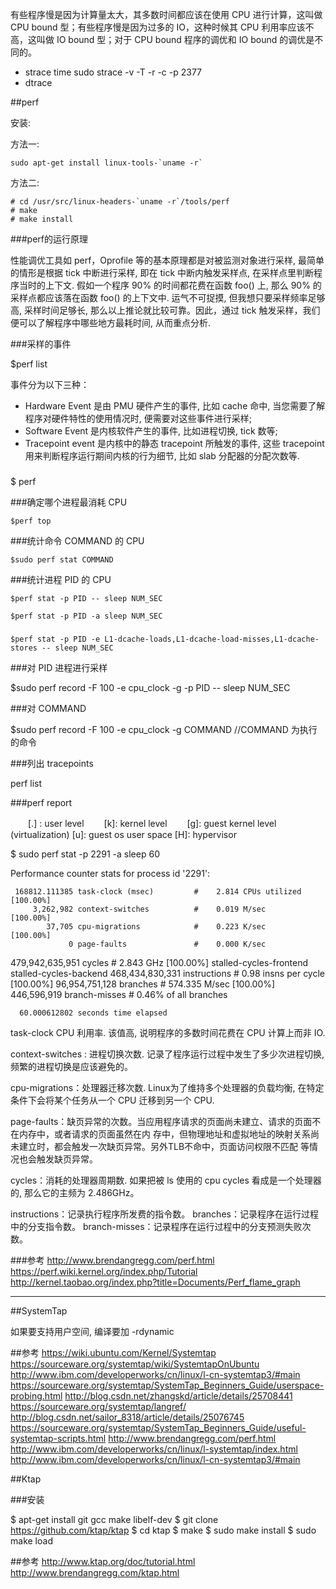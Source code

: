 
有些程序慢是因为计算量太大，其多数时间都应该在使用 CPU 进行计算，这叫做 CPU
bound 型；有些程序慢是因为过多的 IO，这种时候其 CPU 利用率应该不高，这叫做 IO
bound 型；对于 CPU bound 程序的调优和 IO bound 的调优是不同的。

* strace
    time sudo strace -v  -T -r -c -p 2377
* dtrace


##perf

安装:

方法一:

    sudo apt-get install linux-tools-`uname -r`

方法二:

    # cd /usr/src/linux-headers-`uname -r`/tools/perf
    # make
    # make install

###perf的运行原理

性能调优工具如 perf，Oprofile 等的基本原理都是对被监测对象进行采样, 最简单的情形是根据 tick 中断进行采样,
即在 tick 中断内触发采样点, 在采样点里判断程序当时的上下文. 假如一个程序 90% 的时间都花费在函数 foo() 上,
那么 90% 的采样点都应该落在函数 foo() 的上下文中. 运气不可捉摸, 但我想只要采样频率足够高, 采样时间足够长,
那么以上推论就比较可靠。因此，通过 tick 触发采样，我们便可以了解程序中哪些地方最耗时间, 从而重点分析.

###采样的事件

$perf list

事件分为以下三种：

* Hardware Event 是由 PMU 硬件产生的事件, 比如 cache 命中, 当您需要了解程序对硬件特性的使用情况时, 便需要对这些事件进行采样;
* Software Event 是内核软件产生的事件, 比如进程切换, tick 数等;
* Tracepoint event 是内核中的静态 tracepoint 所触发的事件, 这些 tracepoint 用来判断程序运行期间内核的行为细节, 比如 slab 分配器的分配次数等.

###

$ perf

###确定哪个进程最消耗 CPU

    $perf top

###统计命令 COMMAND 的 CPU

    $sudo perf stat COMMAND

###统计进程 PID 的 CPU

    $perf stat -p PID -- sleep NUM_SEC

    $perf stat -p PID -a sleep NUM_SEC

###

    $perf stat -p PID -e L1-dcache-loads,L1-dcache-load-misses,L1-dcache-stores -- sleep NUM_SEC

###对 PID 进程进行采样

$sudo perf record -F 100 -e cpu_clock -g -p PID -- sleep NUM_SEC

###对 COMMAND

$sudo perf record -F 100 -e cpu_clock -g COMMAND  //COMMAND 为执行的命令

###列出 tracepoints

perf list

###perf report

　　[.] : user level
　　[k]: kernel level
　　[g]: guest kernel level (virtualization)
    [u]: guest os user space
    [H]: hypervisor

$ sudo perf stat -p 2291 -a sleep 60

 Performance counter stats for process id '2291':

     168812.111385 task-clock (msec)         #    2.814 CPUs utilized           [100.00%]
         3,262,982 context-switches          #    0.019 M/sec                   [100.00%]
            37,705 cpu-migrations            #    0.223 K/sec                   [100.00%]
                 0 page-faults               #    0.000 K/sec
   479,942,635,951 cycles                    #    2.843 GHz                     [100.00%]
   <not supported> stalled-cycles-frontend
   <not supported> stalled-cycles-backend
   468,434,830,331 instructions              #    0.98  insns per cycle         [100.00%]
    96,954,751,128 branches                  #  574.335 M/sec                   [100.00%]
       446,596,919 branch-misses             #    0.46% of all branches

      60.000612802 seconds time elapsed

task-clock CPU 利用率. 该值高, 说明程序的多数时间花费在 CPU 计算上而非 IO.

context-switches : 进程切换次数. 记录了程序运行过程中发生了多少次进程切换, 频繁的进程切换是应该避免的。

cpu-migrations：处理器迁移次数. Linux为了维持多个处理器的负载均衡, 在特定条件下会将某个任务从一个 CPU 迁移到另一个 CPU.

page-faults：缺页异常的次数。当应用程序请求的页面尚未建立、请求的页面不在内存中，或者请求的页面虽然在内
存中，但物理地址和虚拟地址的映射关系尚未建立时，都会触发一次缺页异常。另外TLB不命中，页面访问权限不匹配
等情况也会触发缺页异常。

cycles：消耗的处理器周期数. 如果把被 ls 使用的 cpu cycles 看成是一个处理器的, 那么它的主频为 2.486GHz。

instructions：记录执行程序所发费的指令数。
branches：记录程序在运行过程中的分支指令数。
branch-misses：记录程序在运行过程中的分支预测失败次数。

###参考
http://www.brendangregg.com/perf.html
https://perf.wiki.kernel.org/index.php/Tutorial
http://kernel.taobao.org/index.php?title=Documents/Perf_flame_graph

----------------------------------------------------------------------------------------------

##SystemTap

如果要支持用户空间, 编译要加 -rdynamic

##参考
https://wiki.ubuntu.com/Kernel/Systemtap
https://sourceware.org/systemtap/wiki/SystemtapOnUbuntu
http://www.ibm.com/developerworks/cn/linux/l-cn-systemtap3/#main
https://sourceware.org/systemtap/SystemTap_Beginners_Guide/userspace-probing.html
http://blog.csdn.net/zhangskd/article/details/25708441
https://sourceware.org/systemtap/langref/
http://blog.csdn.net/sailor_8318/article/details/25076745
https://sourceware.org/systemtap/SystemTap_Beginners_Guide/useful-systemtap-scripts.html
http://www.brendangregg.com/perf.html
http://www.ibm.com/developerworks/cn/linux/l-systemtap/index.html
http://www.ibm.com/developerworks/cn/linux/l-cn-systemtap3/#main

##Ktap

###安装

$ apt-get install git gcc make libelf-dev
$ git clone https://github.com/ktap/ktap
$ cd ktap
$ make
$ sudo make install
$ sudo make load

##参考
http://www.ktap.org/doc/tutorial.html
http://www.brendangregg.com/ktap.html
